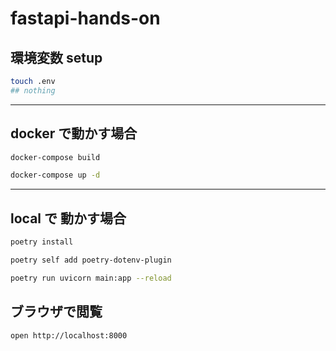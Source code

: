 # fastapi-hands-on

## 環境変数 setup

```sh
touch .env
## nothing
```

---

## docker で動かす場合

```sh
docker-compose build

docker-compose up -d
```

---

## local で 動かす場合

```sh
poetry install

poetry self add poetry-dotenv-plugin

poetry run uvicorn main:app --reload
```

## ブラウザで閲覧

```sh
open http://localhost:8000
```
